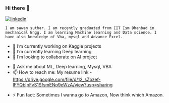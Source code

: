 

### Hi there 👋
[![linkedin](C:\Users\Asus\Desktop\link.gif)](https://www.linkedin.com/in/sawan-suthar-27969b16a/)

<!--**sawan-rgb/sawan-rgb** is a ✨ _special_ ✨ repository because its `README.md` (this file) appears on your GitHub profile.-->
`I am sawan suthar. I am recently graduated from IIT Ism Dhanbad in mechanical Engg.
I am learning Machine learning and Data science. I have also knowledge of Vba, mysql
and Advance Excel.`

- 🔭 I’m currently working on Kaggle projects
- 🌱 I’m currently learning Deep learning
- 👯 I’m looking to collaborate on AI project
<!-- 🤔 I’m looking for help with ...-->
- 💬 Ask me about ML, Deep learning, Mysql, VBA
- 📫 How to reach me: My resume link -https://drive.google.com/file/d/12_sZozef-lFYQblpFvS1SfsmENp9eWzA/view?usp=sharing
<!-- 😄 Pronouns: ...-->
- ⚡ Fun fact: Sometimes I wanna go to Amazon, Now think which Amazon.


